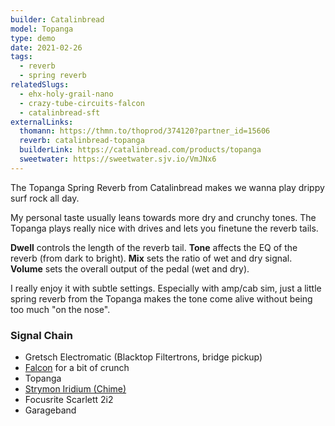 ```yaml
---
builder: Catalinbread
model: Topanga
type: demo
date: 2021-02-26
tags:
  - reverb
  - spring reverb
relatedSlugs:
  - ehx-holy-grail-nano
  - crazy-tube-circuits-falcon
  - catalinbread-sft
externalLinks:
  thomann: https://thmn.to/thoprod/374120?partner_id=15606
  reverb: catalinbread-topanga
  builderLink: https://catalinbread.com/products/topanga
  sweetwater: https://sweetwater.sjv.io/VmJNx6
---
```


The Topanga Spring Reverb from Catalinbread makes we wanna play drippy surf rock all day.

My personal taste usually leans towards more dry and crunchy tones. The Topanga plays really nice with drives and lets you finetune the reverb tails.

**Dwell** controls the length of the reverb tail. **Tone** affects the EQ of the reverb (from dark to bright). **Mix** sets the ratio of wet and dry signal. **Volume** sets the overall output of the pedal (wet and dry).

I really enjoy it with subtle settings. Especially with amp/cab sim, just a little spring reverb from the Topanga makes the tone come alive without being too much "on the nose".

### Signal Chain

- Gretsch Electromatic (Blacktop Filtertrons, bridge pickup)
- [Falcon](/demos/crazy-tube-circuits-falcon) for a bit of crunch
- Topanga
- [Strymon Iridium (Chime)](/demos/strymon-iridium)
- Focusrite Scarlett 2i2
- Garageband
